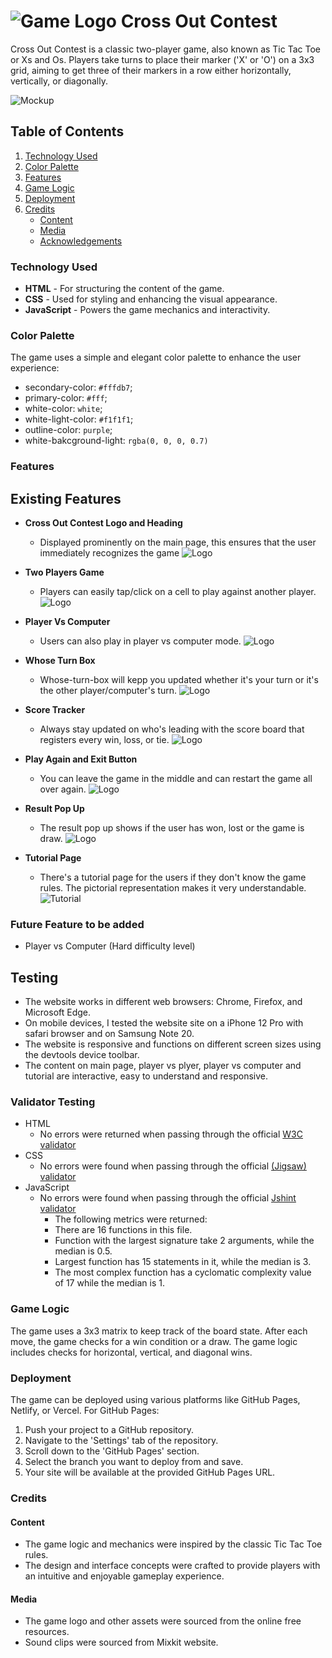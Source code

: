 # ![Game Logo](./assets/images/logo-32.png) Cross Out Contest

Cross Out Contest is a classic two-player game, also known as Tic Tac Toe or Xs and Os. Players take turns to place their marker ('X' or 'O') on a 3x3 grid, aiming to get three of their markers in a row either horizontally, vertically, or diagonally.

![Mockup](assets/readme/mockup.png)

## Table of Contents

1. [Technology Used](#technology-used)
2. [Color Palette](#color-palette)
3. [Features](#features)
4. [Game Logic](#game-logic)
5. [Deployment](#deployment)
6. [Credits](#credits)
   - [Content](#content)
   - [Media](#media)
   - [Acknowledgements](#acknowledgements)

### Technology Used

- **HTML** - For structuring the content of the game.
- **CSS** - Used for styling and enhancing the visual appearance.
- **JavaScript** - Powers the game mechanics and interactivity.

### Color Palette

The game uses a simple and elegant color palette to enhance the user experience:

- secondary-color: `#fffdb7`;
- primary-color: `#fff`;
- white-color: `white`;
- white-light-color: `#f1f1f1`;
- outline-color: `purple`;
- white-bakcground-light: `rgba(0, 0, 0, 0.7)`

### Features

## Existing Features

- **Cross Out Contest Logo and Heading**

  - Displayed prominently on the main page, this ensures that the user immediately recognizes the game
    ![Logo](assets/readme/logo-and-heading.png)

- **Two Players Game**

  - Players can easily tap/click on a cell to play against another player.
    ![Logo](assets/readme/two-players.png)

- **Player Vs Computer**

  - Users can also play in player vs computer mode.
    ![Logo](assets/readme/player-vs-computer.png)

- **Whose Turn Box**

  - Whose-turn-box will kepp you updated whether it's your turn or it's the other player/computer's turn.
    ![Logo](assets/readme/whose-turn-box.png)

- **Score Tracker**

  - Always stay updated on who's leading with the score board that registers every win, loss, or tie.
    ![Logo](assets/readme/score-board.png)

- **Play Again and Exit Button**

  - You can leave the game in the middle and can restart the game all over again.
    ![Logo](assets/readme/play-again-and-exit-buttons.png)

- **Result Pop Up**

  - The result pop up shows if the user has won, lost or the game is draw.
    ![Logo](assets/readme/result-popup.png)

- **Tutorial Page**

  - There's a tutorial page for the users if they don't know the game rules. The pictorial representation makes it very understandable.
    ![Tutorial](assets/readme/tutorial-page.png)

### Future Feature to be added

- Player vs Computer (Hard difficulty level)

## Testing

- The website works in different web browsers: Chrome, Firefox, and Microsoft Edge.
- On mobile devices, I tested the website site on a iPhone 12 Pro with safari browser and on Samsung Note 20.
- The website is responsive and functions on different screen sizes using the devtools device toolbar.
- The content on main page, player vs plyer, player vs computer and tutorial are interactive, easy to understand and responsive.

### Validator Testing

- HTML
  - No errors were returned when passing through the official [W3C validator](https://validator.w3.org/nu/?doc=https%3A%2F%2Fcode-institute-org.github.io%2Flove-maths%2F)
- CSS
  - No errors were found when passing through the official [(Jigsaw) validator](https://jigsaw.w3.org/css-validator/validator?uri=https%3A%2F%2Fvalidator.w3.org%2Fnu%2F%3Fdoc%3Dhttps%253A%252F%252Fcode-institute-org.github.io%252Flove-maths%252F&profile=css3svg&usermedium=all&warning=1&vextwarning=&lang=en)
- JavaScript
  - No errors were found when passing through the official [Jshint validator](https://jshint.com/)
    - The following metrics were returned:
    - There are 16 functions in this file.
    - Function with the largest signature take 2 arguments, while the median is 0.5.
    - Largest function has 15 statements in it, while the median is 3.
    - The most complex function has a cyclomatic complexity value of 17 while the median is 1.

### Game Logic

The game uses a 3x3 matrix to keep track of the board state. After each move, the game checks for a win condition or a draw. The game logic includes checks for horizontal, vertical, and diagonal wins.

### Deployment

The game can be deployed using various platforms like GitHub Pages, Netlify, or Vercel. For GitHub Pages:

1. Push your project to a GitHub repository.
2. Navigate to the 'Settings' tab of the repository.
3. Scroll down to the 'GitHub Pages' section.
4. Select the branch you want to deploy from and save.
5. Your site will be available at the provided GitHub Pages URL.

### Credits

#### Content

- The game logic and mechanics were inspired by the classic Tic Tac Toe rules.
- The design and interface concepts were crafted to provide players with an intuitive and enjoyable gameplay experience.

#### Media

- The game logo and other assets were sourced from the online free resources.
- Sound clips were sourced from Mixkit website.
